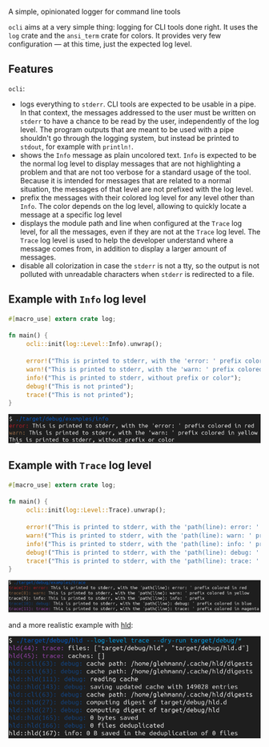 A simple, opinionated logger for command line tools

`ocli` aims at a very simple thing: logging for CLI tools done right. It uses the
`log` crate and the `ansi_term` crate for colors. It provides very few configuration —
at this time, just the expected log level.

## Features

 `ocli`:

* logs everything to `stderr`. CLI tools are expected to be usable in a pipe. In that context,
  the messages addressed to the user must be written on `stderr` to have a chance to be read
  by the user, independently of the log level.
  The program outputs that are meant to be used with a pipe shouldn't go through the logging
  system, but instead be printed to `stdout`, for example with `println!`.
* shows the `Info` message as plain uncolored text. `Info` is expected to be the normal log
  level to display messages that are not highlighting a problem and that are not too verbose
  for a standard usage of the tool. Because it is intended for messages that are related
  to a normal situation, the messages of that level are not prefixed with the log level.
* prefix the messages with their colored log level for any level other than `Info`. The color
  depends on the log level, allowing to quickly locate a message at a specific log level
* displays the module path and line when configured at the `Trace` log level, for all the
  messages, even if they are not at the `Trace` log level. The `Trace` log level is used
  to help the developer understand where a message comes from, in addition to display a larger
  amount of messages.
* disable all colorization in case the `stderr` is not a tty, so the output is not polluted
  with unreadable characters when `stderr` is redirected to a file.

## Example with `Info` log level

```rust
#[macro_use] extern crate log;

fn main() {
     ocli::init(log::Level::Info).unwrap();

     error!("This is printed to stderr, with the 'error: ' prefix colored in red");
     warn!("This is printed to stderr, with the 'warn: ' prefix colored in yellow");
     info!("This is printed to stderr, without prefix or color");
     debug!("This is not printed");
     trace!("This is not printed");
}
```
![info example](info.png)

## Example with `Trace` log level

```rust
#[macro_use] extern crate log;

fn main() {
     ocli::init(log::Level::Trace).unwrap();

     error!("This is printed to stderr, with the 'path(line): error: ' prefix colored in red");
     warn!("This is printed to stderr, with the 'path(line): warn: ' prefix colored in yellow");
     info!("This is printed to stderr, with the 'path(line): info: ' prefix");
     debug!("This is printed to stderr, with the 'path(line): debug: ' prefix colored in blue");
     trace!("This is printed to stderr, with the 'path(line): trace: ' prefix colored in magenta");
}
```

![trace example](trace.png)

and a more realistic example with [hld](https://github.com/glehmann/hld):

![hld trace](hld.png)
